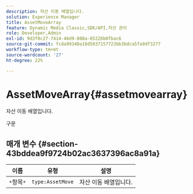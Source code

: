 ```yaml
---
description: 자산 이동 배열입니다.
solution: Experience Manager
title: AssetMoveArray
feature: Dynamic Media Classic,SDK/API,자산 관리
role: Developer,Admin
exl-id: 9d3f0c27-7414-46d9-888a-85226b0fbac6
source-git-commit: fcda99340a18d5037157723bb3bdca5fa9df3277
workflow-type: tm+mt
source-wordcount: '27'
ht-degree: 22%

---
```


# AssetMoveArray{#assetmovearray}

자산 이동 배열입니다.

구문

## 매개 변수 {#section-43bddea9f9724b02ac3637396ac8a91a}

| 이름 | 유형 | 설명 |
|---|---|---|
| `*`항목`*` | `type:AssetMove` | 자산 이동 배열입니다. |
